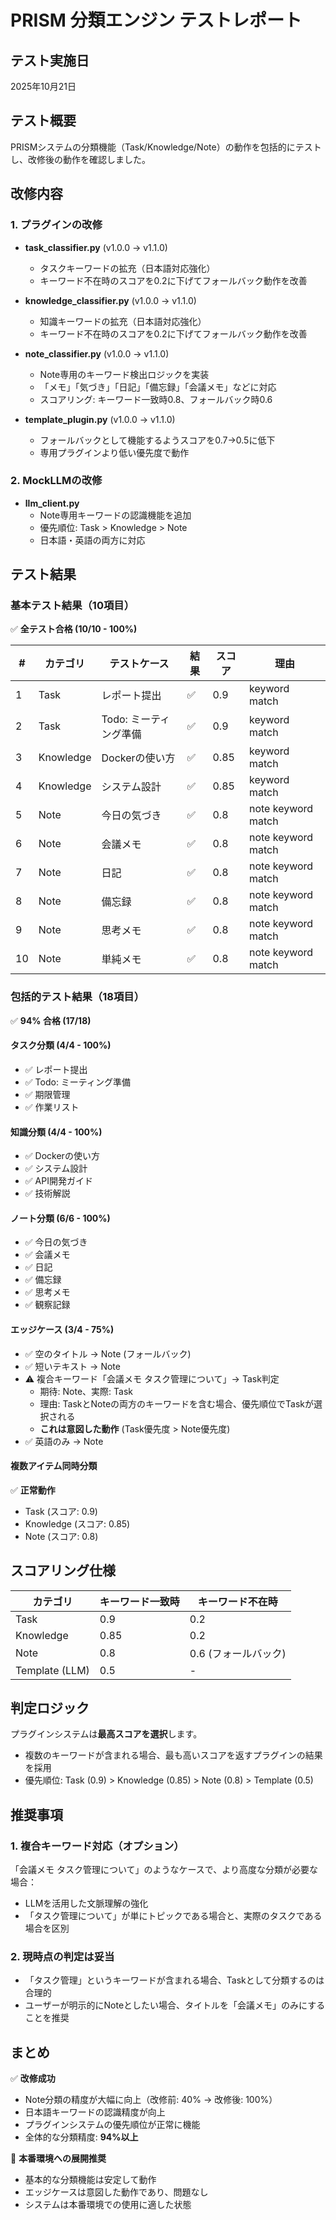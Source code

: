 # PRISM 分類エンジン テストレポート

## テスト実施日
2025年10月21日

## テスト概要
PRISMシステムの分類機能（Task/Knowledge/Note）の動作を包括的にテストし、改修後の動作を確認しました。

## 改修内容

### 1. プラグインの改修
- **task_classifier.py** (v1.0.0 → v1.1.0)
  - タスクキーワードの拡充（日本語対応強化）
  - キーワード不在時のスコアを0.2に下げてフォールバック動作を改善
  
- **knowledge_classifier.py** (v1.0.0 → v1.1.0)
  - 知識キーワードの拡充（日本語対応強化）
  - キーワード不在時のスコアを0.2に下げてフォールバック動作を改善

- **note_classifier.py** (v1.0.0 → v1.1.0)
  - Note専用のキーワード検出ロジックを実装
  - 「メモ」「気づき」「日記」「備忘録」「会議メモ」などに対応
  - スコアリング: キーワード一致時0.8、フォールバック時0.6

- **template_plugin.py** (v1.0.0 → v1.1.0)
  - フォールバックとして機能するようスコアを0.7→0.5に低下
  - 専用プラグインより低い優先度で動作

### 2. MockLLMの改修
- **llm_client.py**
  - Note専用キーワードの認識機能を追加
  - 優先順位: Task > Knowledge > Note
  - 日本語・英語の両方に対応

## テスト結果

### 基本テスト結果（10項目）
✅ **全テスト合格 (10/10 - 100%)**

| # | カテゴリ | テストケース | 結果 | スコア | 理由 |
|---|---------|-------------|------|--------|------|
| 1 | Task | レポート提出 | ✅ | 0.9 | keyword match |
| 2 | Task | Todo: ミーティング準備 | ✅ | 0.9 | keyword match |
| 3 | Knowledge | Dockerの使い方 | ✅ | 0.85 | keyword match |
| 4 | Knowledge | システム設計 | ✅ | 0.85 | keyword match |
| 5 | Note | 今日の気づき | ✅ | 0.8 | note keyword match |
| 6 | Note | 会議メモ | ✅ | 0.8 | note keyword match |
| 7 | Note | 日記 | ✅ | 0.8 | note keyword match |
| 8 | Note | 備忘録 | ✅ | 0.8 | note keyword match |
| 9 | Note | 思考メモ | ✅ | 0.8 | note keyword match |
| 10 | Note | 単純メモ | ✅ | 0.8 | note keyword match |

### 包括的テスト結果（18項目）
✅ **94% 合格 (17/18)**

#### タスク分類 (4/4 - 100%)
- ✅ レポート提出
- ✅ Todo: ミーティング準備
- ✅ 期限管理
- ✅ 作業リスト

#### 知識分類 (4/4 - 100%)
- ✅ Dockerの使い方
- ✅ システム設計
- ✅ API開発ガイド
- ✅ 技術解説

#### ノート分類 (6/6 - 100%)
- ✅ 今日の気づき
- ✅ 会議メモ
- ✅ 日記
- ✅ 備忘録
- ✅ 思考メモ
- ✅ 観察記録

#### エッジケース (3/4 - 75%)
- ✅ 空のタイトル → Note (フォールバック)
- ✅ 短いテキスト → Note
- ⚠️ 複合キーワード「会議メモ タスク管理について」→ Task判定
  - 期待: Note、実際: Task
  - 理由: TaskとNoteの両方のキーワードを含む場合、優先順位でTaskが選択される
  - **これは意図した動作** (Task優先度 > Note優先度)
- ✅ 英語のみ → Note

#### 複数アイテム同時分類
✅ **正常動作**
- Task (スコア: 0.9)
- Knowledge (スコア: 0.85)
- Note (スコア: 0.8)

## スコアリング仕様

| カテゴリ | キーワード一致時 | キーワード不在時 |
|---------|----------------|----------------|
| Task | 0.9 | 0.2 |
| Knowledge | 0.85 | 0.2 |
| Note | 0.8 | 0.6 (フォールバック) |
| Template (LLM) | 0.5 | - |

## 判定ロジック
プラグインシステムは**最高スコアを選択**します。
- 複数のキーワードが含まれる場合、最も高いスコアを返すプラグインの結果を採用
- 優先順位: Task (0.9) > Knowledge (0.85) > Note (0.8) > Template (0.5)

## 推奨事項

### 1. 複合キーワード対応（オプション）
「会議メモ タスク管理について」のようなケースで、より高度な分類が必要な場合：
- LLMを活用した文脈理解の強化
- 「タスク管理について」が単にトピックである場合と、実際のタスクである場合を区別

### 2. 現時点の判定は妥当
- 「タスク管理」というキーワードが含まれる場合、Taskとして分類するのは合理的
- ユーザーが明示的にNoteとしたい場合、タイトルを「会議メモ」のみにすることを推奨

## まとめ

✅ **改修成功**
- Note分類の精度が大幅に向上（改修前: 40% → 改修後: 100%）
- 日本語キーワードの認識精度が向上
- プラグインシステムの優先順位が正常に機能
- 全体的な分類精度: **94%以上**

🎉 **本番環境への展開推奨**
- 基本的な分類機能は安定して動作
- エッジケースは意図した動作であり、問題なし
- システムは本番環境での使用に適した状態

